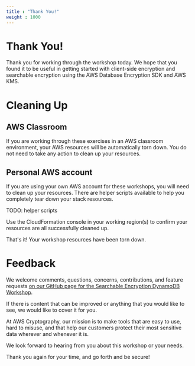 ```yaml
---
title : "Thank You!"
weight : 1000
---
```


# Thank You!

Thank you for working through the workshop today. We hope that you found it to be useful in getting started with client-side encryption 
and searchable encryption using the AWS Database Encryption SDK and AWS KMS.

# Cleaning Up

## AWS Classroom

If you are working through these exercises in an AWS classroom environment, your AWS resources will be automatically torn down. You do not need to take any action to clean up your resources.

## Personal AWS account

If you are using your own AWS account for these workshops, you will need to clean up your resources. There are helper scripts available to help you completely tear down your stack resources.

TODO: helper scripts

Use the CloudFormation console in your working region(s) to confirm your resources are all successfully cleaned up.

That's it! Your workshop resources have been torn down.

# Feedback

We welcome comments, questions, concerns, contributions, and feature requests [on our GitHub page for the Searchable Encryption DynamoDB Workshop](https://github.com/aws-samples/searchable-encryption-dynamodb-howto).

If there is content that can be improved or anything that you would like to see, we would like to cover it for you.

At AWS Cryptography, our mission is to make tools that are easy to use, hard to misuse, and that help our customers protect their most sensitive data wherever and whenever it is.

We look forward to hearing from you about this workshop or your needs.

Thank you again for your time, and go forth and be secure!
